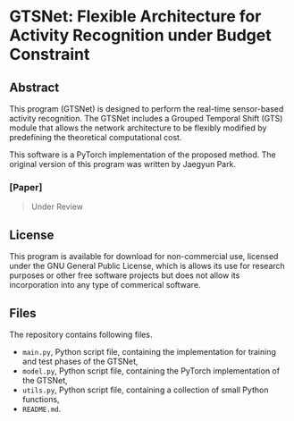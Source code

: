 # GTSNet: Flexible Architecture for Activity Recognition under Budget Constraint

## Abstract

This program (GTSNet) is designed to perform the real-time sensor-based activity recognition. The GTSNet includes a Grouped Temporal Shift (GTS) module that allows the network architecture to be flexibly modified by predefining the theoretical computational cost.

This software is a PyTorch implementation of the proposed method. The original version of this program was written by Jaegyun Park. 
<!-- You can find detailed information in our manuscript. -->

### [Paper]
> Under Review

## License

This program is available for download for non-commercial use, licensed under the GNU General Public License, which is allows its use for research purposes or other free software projects but does not allow its incorporation into any type of commerical software.

## Files

The repository contains following files.
* `main.py`, Python script file, containing the implementation for training and test phases of the GTSNet,
* `model.py`, Python script file, containing the PyTorch implementation of the GTSNet,
* `utils.py`, Python script file, containing a collection of small Python functions,
* `README.md`.